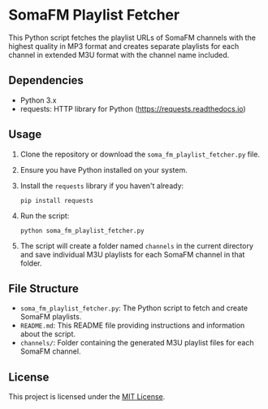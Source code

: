 # SomaFM Playlist Fetcher

This Python script fetches the playlist URLs of SomaFM channels with the highest quality in MP3 format and creates separate playlists for each channel in extended M3U format with the channel name included.

## Dependencies

- Python 3.x
- requests: HTTP library for Python (https://requests.readthedocs.io)

## Usage

1. Clone the repository or download the `soma_fm_playlist_fetcher.py` file.
2. Ensure you have Python installed on your system.
3. Install the `requests` library if you haven't already:

   ```
   pip install requests
   ```

4. Run the script:

   ```
   python soma_fm_playlist_fetcher.py
   ```

5. The script will create a folder named `channels` in the current directory and save individual M3U playlists for each SomaFM channel in that folder.

## File Structure

- `soma_fm_playlist_fetcher.py`: The Python script to fetch and create SomaFM playlists.
- `README.md`: This README file providing instructions and information about the script.
- `channels/`: Folder containing the generated M3U playlist files for each SomaFM channel.

## License

This project is licensed under the [MIT License](LICENSE).